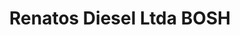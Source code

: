 ---
title: "Renatos Diesel Ltda BOSH"
url: /santa-cruz-de-la-sierra/renatos-diesel-ltda-bosh/
shop: piezas de automóviles
---